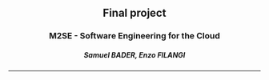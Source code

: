 ## <p align="center">Final project</p>
### <p align="center">M2SE - Software Engineering for the Cloud</p>
##### <p align="center">Samuel BADER, Enzo FILANGI</p>

---
